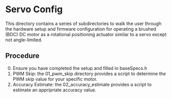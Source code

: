 # Servo Config

This directory contains a series of subdirectories to walk the user through the hardware setup and firmware configuration for operating a brushed (BDC) DC motor as a rotational positioning actuator similar to a servo except not angle-limited.

## Procedure

0. Ensure you have completed the setup and filled in baseSpecs.h
1. PWM Skip: the 01_pwm_skip directory provides a script to determine the PWM skip value for your specific motor.
2. Accuracy Estimate: the 02_accuracy_estimate provides a script to estimate an appripriate accuracy value.

